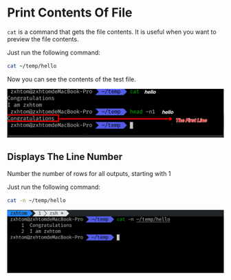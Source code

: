 # Print Contents Of File

`cat` is a command that gets the file contents. It is useful when you want to preview the file contents.

Just run the following command:

```bash
cat ~/temp/hello
```

Now you can see the contents of the test file.

![lab-basic-operation-2-1](assets/lab-demo-operation-2-1.png)

## Displays The Line Number

Number the number of rows for all outputs, starting with 1

Just run the following command:

```bash
cat -n ~/temp/hello
```

![lab-basic-operation-1-2](assets/lab-demo-operation-1-2.png)
